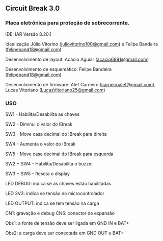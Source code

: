 ## Circuit Break 3.0

### Placa eletrônica para proteção de sobrecorrente.

IDE: IAR Versão 8.20.1

Idealização Júlio Vitorino (juliovitorino100@gmail.com) e Felipe Bandeira (felipeband18@gmail.com)

Desenvolvimento de layout:      Acácio Aguiar (acacio6891@gmail.com)

Desenvolvimento de esquemático: Felipe Bandeira (felipeband18@gmail.com)

Desenvolvimento de firmware:    Alef Carneiro (carneiroalef@gmail.com), Lucas Vitoriano (LucasVitoriano25@gmail.com)

### USO
SW1 - Habilita/Desabilita as chaves

SW2 - Diminui o valor do IBreak

SW3 - Move casa decimal do IBreak para direita

SW4 - Aumenta o valor do IBreak

SW5 - Move casa decimal do IBreak para esquerda

SW2 + SW4 - Habilita/Desabilita o buzzer

SW3 + SW5 - Reseta o display

LED DEBUG:  indica se as chaves estão habilitadas

LED 3V3:    indica se tensão no microcontrolador

LED OUTPUT: indica se tem tensão na carga

CN1: gravação e debug
CN6: conector de expansão

Obs1: a fonte de tensão deve ser ligada em GND IN e BAT+

Obs2: a carga deve ser conectada em GND OUT e BAT+
